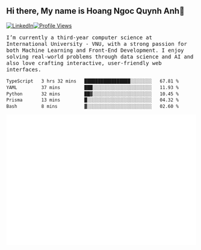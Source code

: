 ## Hi there, My name is Hoang Ngoc Quynh Anh👋

[![LinkedIn](https://img.shields.io/badge/LinkedIn-0077B5?style=flat&logo=linkedin&logoColor=white)](https://www.linkedin.com/in/quynhanh572004/)[![Profile Views](https://komarev.com/ghpvc/?username=quynhanhhoang572004&color=blue&style=flat-square)](https://github.com/quynhanhhoang572004)  

<samp> I’m currently a third-year computer science at International University - VNU, with a strong passion for both Machine Learning and Front-End Development. I enjoy solving real-world problems through data science and AI and also love crafting interactive, user-friendly web interfaces.<samp> 




<!--START_SECTION:waka-->

```txt
TypeScript   3 hrs 32 mins   █████████████████░░░░░░░░   67.81 %
YAML         37 mins         ███░░░░░░░░░░░░░░░░░░░░░░   11.93 %
Python       32 mins         ██▓░░░░░░░░░░░░░░░░░░░░░░   10.45 %
Prisma       13 mins         █░░░░░░░░░░░░░░░░░░░░░░░░   04.32 %
Bash         8 mins          ▓░░░░░░░░░░░░░░░░░░░░░░░░   02.60 %
```

<!--END_SECTION:waka-->

![Full-year Contribution Calendar](https://github.com/quynhanhhoang572004/quynhanhhoang572004/blob/main/metrics.plugin.isocalendar.fullyear.svg)

